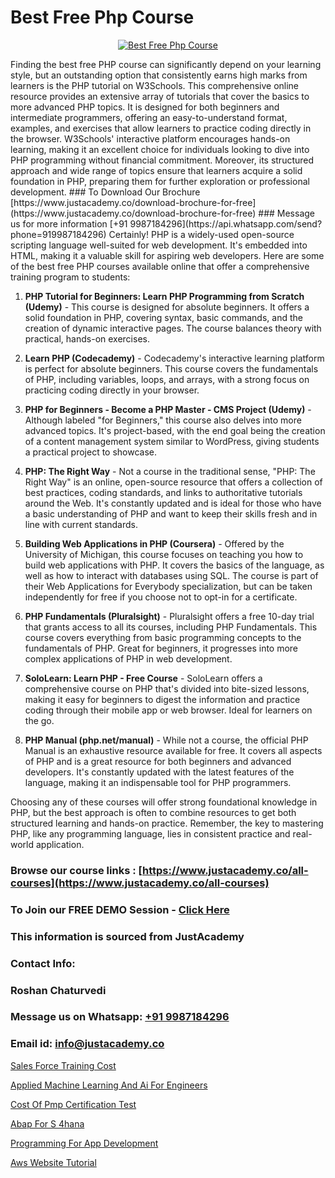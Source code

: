 # Best Free Php Course

<p align="center">
  <a href="https://justacademy.co/course-detail/php-training">
    <img src="https://justacademy.co/storage2/course_image/1676637155_course_image.webp" alt="Best Free Php Course">
  </a>
</p>
Finding the best free PHP course can significantly depend on your learning style, but an outstanding option that consistently earns high marks from learners is the PHP tutorial on W3Schools. This comprehensive online resource provides an extensive array of tutorials that cover the basics to more advanced PHP topics. It is designed for both beginners and intermediate programmers, offering an easy-to-understand format, examples, and exercises that allow learners to practice coding directly in the browser. W3Schools' interactive platform encourages hands-on learning, making it an excellent choice for individuals looking to dive into PHP programming without financial commitment. Moreover, its structured approach and wide range of topics ensure that learners acquire a solid foundation in PHP, preparing them for further exploration or professional development.
### To Download Our Brochure [https://www.justacademy.co/download-brochure-for-free](https://www.justacademy.co/download-brochure-for-free)
### Message us for more information [+91 9987184296](https://api.whatsapp.com/send?phone=919987184296)
Certainly! PHP is a widely-used open-source scripting language well-suited for web development. It's embedded into HTML, making it a valuable skill for aspiring web developers. Here are some of the best free PHP courses available online that offer a comprehensive training program to students:

1) **PHP Tutorial for Beginners: Learn PHP Programming from Scratch (Udemy)** - This course is designed for absolute beginners. It offers a solid foundation in PHP, covering syntax, basic commands, and the creation of dynamic interactive pages. The course balances theory with practical, hands-on exercises.

2) **Learn PHP (Codecademy)** - Codecademy's interactive learning platform is perfect for absolute beginners. This course covers the fundamentals of PHP, including variables, loops, and arrays, with a strong focus on practicing coding directly in your browser.

3) **PHP for Beginners - Become a PHP Master - CMS Project (Udemy)** - Although labeled "for Beginners," this course also delves into more advanced topics. It's project-based, with the end goal being the creation of a content management system similar to WordPress, giving students a practical project to showcase.

4) **PHP: The Right Way** - Not a course in the traditional sense, "PHP: The Right Way" is an online, open-source resource that offers a collection of best practices, coding standards, and links to authoritative tutorials around the Web. It's constantly updated and is ideal for those who have a basic understanding of PHP and want to keep their skills fresh and in line with current standards.

5) **Building Web Applications in PHP (Coursera)** - Offered by the University of Michigan, this course focuses on teaching you how to build web applications with PHP. It covers the basics of the language, as well as how to interact with databases using SQL. The course is part of their Web Applications for Everybody specialization, but can be taken independently for free if you choose not to opt-in for a certificate.

6) **PHP Fundamentals (Pluralsight)** - Pluralsight offers a free 10-day trial that grants access to all its courses, including PHP Fundamentals. This course covers everything from basic programming concepts to the fundamentals of PHP. Great for beginners, it progresses into more complex applications of PHP in web development.

7) **SoloLearn: Learn PHP - Free Course** - SoloLearn offers a comprehensive course on PHP that's divided into bite-sized lessons, making it easy for beginners to digest the information and practice coding through their mobile app or web browser. Ideal for learners on the go.

8) **PHP Manual (php.net/manual)** - While not a course, the official PHP Manual is an exhaustive resource available for free. It covers all aspects of PHP and is a great resource for both beginners and advanced developers. It's constantly updated with the latest features of the language, making it an indispensable tool for PHP programmers.

Choosing any of these courses will offer strong foundational knowledge in PHP, but the best approach is often to combine resources to get both structured learning and hands-on practice. Remember, the key to mastering PHP, like any programming language, lies in consistent practice and real-world application.

### Browse our course links : [https://www.justacademy.co/all-courses](https://www.justacademy.co/all-courses) 
### To Join our FREE DEMO Session - [Click Here](https://www.justacademy.co/register-for-course-demo)


### This information is sourced from JustAcademy
### Contact Info:
### Roshan Chaturvedi
### Message us on Whatsapp: [+91 9987184296](https://api.whatsapp.com/send?phone=919987184296)
### Email id: [info@justacademy.co](mailto:info@justacademy.co)
                
[Sales Force Training Cost](https://www.linkedin.com/pulse/sales-force-training-cost-justacademy-thane-pntoc?trackingId=oDaWc9E7%2F6vDLOH6XPGKqw%3D%3D&lipi=urn%3Ali%3Apage%3Ad_flagship3_company_admin%3B5LFFxHfxSIO4W925HATEJA%3D%3D)

[Applied Machine Learning And Ai For Engineers](https://www.linkedin.com/pulse/applied-machine-learning-ai-engineers-justacademy-chicago-vkmmf?trackingId=T5K0AVVRt%2BeqTBFMn5lmpw%3D%3D&lipi=urn%3Ali%3Apage%3Ad_flagship3_company_admin%3BJKbgFmdjTiWIqbluH0xCXQ%3D%3D)

[Cost Of Pmp Certification Test](https://medium.com/@roneet705/cost-of-pmp-certification-test-c9e562596265)

[Abap For S 4hana](https://medium.com/@mistersumit961/abap-for-s-4hana-1c907019f410)

[Programming For App Development](https://justacademyin.github.io/justacademy/programming-for-app-development)

[Aws Website Tutorial](https://justacademyin.github.io/justacademy/aws-website-tutorial)

